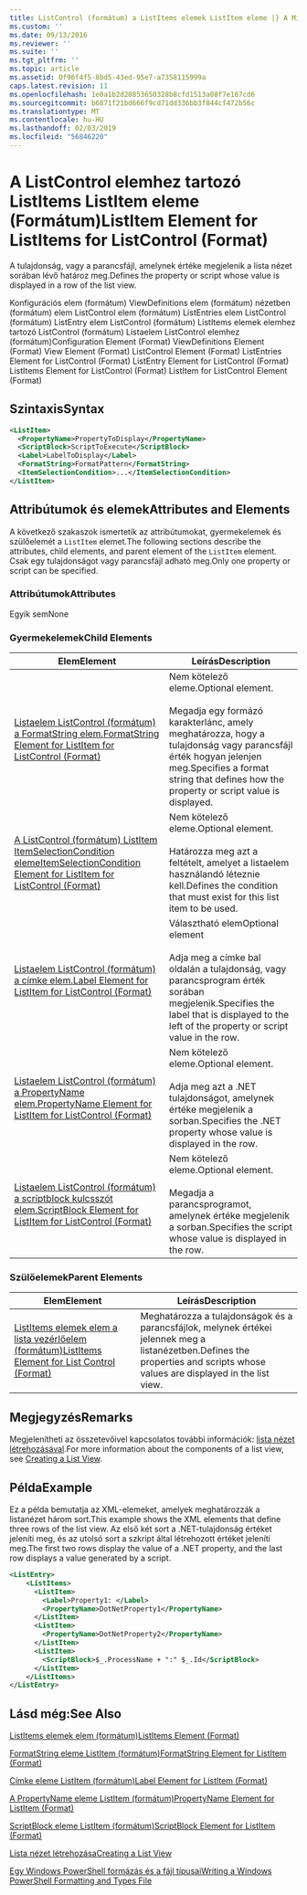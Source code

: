 ```yaml
---
title: ListControl (formátum) a ListItems elemek ListItem eleme |} A Microsoft Docs
ms.custom: ''
ms.date: 09/13/2016
ms.reviewer: ''
ms.suite: ''
ms.tgt_pltfrm: ''
ms.topic: article
ms.assetid: 0f96f4f5-8bd5-43ed-95e7-a7358115999a
caps.latest.revision: 11
ms.openlocfilehash: 1e0a1b2d20853650328b8cfd1513a08f7e167cd6
ms.sourcegitcommit: b6871f21bd666f9cd71dd336bb3f844cf472b56c
ms.translationtype: MT
ms.contentlocale: hu-HU
ms.lasthandoff: 02/03/2019
ms.locfileid: "56846220"
---
```

# <a name="listitem-element-for-listitems-for-listcontrol-format"></a><span data-ttu-id="5f0ab-102">A ListControl elemhez tartozó ListItems ListItem eleme (Formátum)</span><span class="sxs-lookup"><span data-stu-id="5f0ab-102">ListItem Element for ListItems for ListControl (Format)</span></span>

<span data-ttu-id="5f0ab-103">A tulajdonság, vagy a parancsfájl, amelynek értéke megjelenik a lista nézet sorában lévő határoz meg.</span><span class="sxs-lookup"><span data-stu-id="5f0ab-103">Defines the property or script whose value is displayed in a row of the list view.</span></span>

<span data-ttu-id="5f0ab-104">Konfigurációs elem (formátum) ViewDefinitions elem (formátum) nézetben (formátum) elem ListControl elem (formátum) ListEntries elem ListControl (formátum) ListEntry elem ListControl (formátum) ListItems elemek elemhez tartozó ListControl (formátum) Listaelem ListControl elemhez (formátum)</span><span class="sxs-lookup"><span data-stu-id="5f0ab-104">Configuration Element (Format) ViewDefinitions Element (Format) View Element (Format) ListControl Element (Format) ListEntries Element for ListControl (Format) ListEntry Element for ListControl (Format) ListItems Element for ListControl (Format) ListItem for ListControl Element (Format)</span></span>

## <a name="syntax"></a><span data-ttu-id="5f0ab-105">Szintaxis</span><span class="sxs-lookup"><span data-stu-id="5f0ab-105">Syntax</span></span>

```xml
<ListItem>
  <PropertyName>PropertyToDisplay</PropertyName>
  <ScriptBlock>ScriptToExecute</ScriptBlock>
  <Label>LabelToDisplay</Label>
  <FormatString>FormatPattern</FormatString>
  <ItemSelectionCondition>...</ItemSelectionCondition>
</ListItem>
```

## <a name="attributes-and-elements"></a><span data-ttu-id="5f0ab-106">Attribútumok és elemek</span><span class="sxs-lookup"><span data-stu-id="5f0ab-106">Attributes and Elements</span></span>

<span data-ttu-id="5f0ab-107">A következő szakaszok ismertetik az attribútumokat, gyermekelemek és szülőelemét a `ListItem` elemet.</span><span class="sxs-lookup"><span data-stu-id="5f0ab-107">The following sections describe the attributes, child elements, and parent element of the `ListItem` element.</span></span> <span data-ttu-id="5f0ab-108">Csak egy tulajdonságot vagy parancsfájl adható meg.</span><span class="sxs-lookup"><span data-stu-id="5f0ab-108">Only one property or script can be specified.</span></span>

### <a name="attributes"></a><span data-ttu-id="5f0ab-109">Attribútumok</span><span class="sxs-lookup"><span data-stu-id="5f0ab-109">Attributes</span></span>

<span data-ttu-id="5f0ab-110">Egyik sem</span><span class="sxs-lookup"><span data-stu-id="5f0ab-110">None</span></span>

### <a name="child-elements"></a><span data-ttu-id="5f0ab-111">Gyermekelemek</span><span class="sxs-lookup"><span data-stu-id="5f0ab-111">Child Elements</span></span>

|<span data-ttu-id="5f0ab-112">Elem</span><span class="sxs-lookup"><span data-stu-id="5f0ab-112">Element</span></span>|<span data-ttu-id="5f0ab-113">Leírás</span><span class="sxs-lookup"><span data-stu-id="5f0ab-113">Description</span></span>|
|-------------|-----------------|
|[<span data-ttu-id="5f0ab-114">Listaelem ListControl (formátum) a FormatString elem.</span><span class="sxs-lookup"><span data-stu-id="5f0ab-114">FormatString Element for ListItem for ListControl (Format)</span></span>](./formatstring-element-for-listitem-for-listcontrol-format.md)|<span data-ttu-id="5f0ab-115">Nem kötelező eleme.</span><span class="sxs-lookup"><span data-stu-id="5f0ab-115">Optional element.</span></span><br /><br /> <span data-ttu-id="5f0ab-116">Megadja egy formázó karakterlánc, amely meghatározza, hogy a tulajdonság vagy parancsfájl érték hogyan jelenjen meg.</span><span class="sxs-lookup"><span data-stu-id="5f0ab-116">Specifies a format string that defines how the property or script value is displayed.</span></span>|
|[<span data-ttu-id="5f0ab-117">A ListControl (formátum) ListItem ItemSelectionCondition eleme</span><span class="sxs-lookup"><span data-stu-id="5f0ab-117">ItemSelectionCondition Element for ListItem for ListControl (Format)</span></span>](./itemselectioncondition-element-for-listitem-for-listcontrol-format.md)|<span data-ttu-id="5f0ab-118">Nem kötelező eleme.</span><span class="sxs-lookup"><span data-stu-id="5f0ab-118">Optional element.</span></span><br /><br /> <span data-ttu-id="5f0ab-119">Határozza meg azt a feltételt, amelyet a listaelem használandó léteznie kell.</span><span class="sxs-lookup"><span data-stu-id="5f0ab-119">Defines the condition that must exist for this list item to be used.</span></span>|
|[<span data-ttu-id="5f0ab-120">Listaelem ListControl (formátum) a címke elem.</span><span class="sxs-lookup"><span data-stu-id="5f0ab-120">Label Element for ListItem for ListControl (Format)</span></span>](./label-element-for-listitem-for-listcontrol-format.md)|<span data-ttu-id="5f0ab-121">Választható elem</span><span class="sxs-lookup"><span data-stu-id="5f0ab-121">Optional element</span></span><br /><br /> <span data-ttu-id="5f0ab-122">Adja meg a címke bal oldalán a tulajdonság, vagy parancsprogram érték sorában megjelenik.</span><span class="sxs-lookup"><span data-stu-id="5f0ab-122">Specifies the label that is displayed to the left of the property or script value in the row.</span></span>|
|[<span data-ttu-id="5f0ab-123">Listaelem ListControl (formátum) a PropertyName elem.</span><span class="sxs-lookup"><span data-stu-id="5f0ab-123">PropertyName Element for ListItem for ListControl (Format)</span></span>](./propertyname-element-for-listitem-for-listcontrol-format.md)|<span data-ttu-id="5f0ab-124">Nem kötelező eleme.</span><span class="sxs-lookup"><span data-stu-id="5f0ab-124">Optional element.</span></span><br /><br /> <span data-ttu-id="5f0ab-125">Adja meg azt a .NET tulajdonságot, amelynek értéke megjelenik a sorban.</span><span class="sxs-lookup"><span data-stu-id="5f0ab-125">Specifies the .NET property whose value is displayed in the row.</span></span>|
|[<span data-ttu-id="5f0ab-126">Listaelem ListControl (formátum) a scriptblock kulcsszót elem.</span><span class="sxs-lookup"><span data-stu-id="5f0ab-126">ScriptBlock Element for ListItem for ListControl (Format)</span></span>](./scriptblock-element-for-listitem-for-listcontrol-format.md)|<span data-ttu-id="5f0ab-127">Nem kötelező eleme.</span><span class="sxs-lookup"><span data-stu-id="5f0ab-127">Optional element.</span></span><br /><br /> <span data-ttu-id="5f0ab-128">Megadja a parancsprogramot, amelynek értéke megjelenik a sorban.</span><span class="sxs-lookup"><span data-stu-id="5f0ab-128">Specifies the script whose value is displayed in the row.</span></span>|

### <a name="parent-elements"></a><span data-ttu-id="5f0ab-129">Szülőelemek</span><span class="sxs-lookup"><span data-stu-id="5f0ab-129">Parent Elements</span></span>

|<span data-ttu-id="5f0ab-130">Elem</span><span class="sxs-lookup"><span data-stu-id="5f0ab-130">Element</span></span>|<span data-ttu-id="5f0ab-131">Leírás</span><span class="sxs-lookup"><span data-stu-id="5f0ab-131">Description</span></span>|
|-------------|-----------------|
|[<span data-ttu-id="5f0ab-132">ListItems elemek elem a lista vezérlőelem (formátum)</span><span class="sxs-lookup"><span data-stu-id="5f0ab-132">ListItems Element for List Control (Format)</span></span>](./listitems-element-for-listentry-for-listcontrol-format.md)|<span data-ttu-id="5f0ab-133">Meghatározza a tulajdonságok és a parancsfájlok, melynek értékei jelennek meg a listanézetben.</span><span class="sxs-lookup"><span data-stu-id="5f0ab-133">Defines the properties and scripts whose values are displayed in the list view.</span></span>|

## <a name="remarks"></a><span data-ttu-id="5f0ab-134">Megjegyzés</span><span class="sxs-lookup"><span data-stu-id="5f0ab-134">Remarks</span></span>

<span data-ttu-id="5f0ab-135">Megjelenítheti az összetevőivel kapcsolatos további információk: [lista nézet létrehozásával](./creating-a-list-view.md).</span><span class="sxs-lookup"><span data-stu-id="5f0ab-135">For more information about the components of a list view, see [Creating a List View](./creating-a-list-view.md).</span></span>

## <a name="example"></a><span data-ttu-id="5f0ab-136">Példa</span><span class="sxs-lookup"><span data-stu-id="5f0ab-136">Example</span></span>

<span data-ttu-id="5f0ab-137">Ez a példa bemutatja az XML-elemeket, amelyek meghatározzák a listanézet három sort.</span><span class="sxs-lookup"><span data-stu-id="5f0ab-137">This example shows the XML elements that define three rows of the list view.</span></span> <span data-ttu-id="5f0ab-138">Az első két sort a .NET-tulajdonság értéket jeleníti meg, és az utolsó sort a szkript által létrehozott értéket jeleníti meg.</span><span class="sxs-lookup"><span data-stu-id="5f0ab-138">The first two rows display the value of a .NET property, and the last row displays a value generated by a script.</span></span>

```xml
<ListEntry>
    <ListItems>
      <ListItem>
        <Label>Property1: </Label>
        <PropertyName>DotNetProperty1</PropertyName>
      </ListItem>
      <ListItem>
        <PropertyName>DotNetProperty2</PropertyName>
      </ListItem>
      <ListItem>
        <ScriptBlock>$_.ProcessName + ":" $_.Id</ScriptBlock>
      </ListItem>
    </ListItems>
</ListEntry>

```

## <a name="see-also"></a><span data-ttu-id="5f0ab-139">Lásd még:</span><span class="sxs-lookup"><span data-stu-id="5f0ab-139">See Also</span></span>

[<span data-ttu-id="5f0ab-140">ListItems elemek elem (formátum)</span><span class="sxs-lookup"><span data-stu-id="5f0ab-140">ListItems Element (Format)</span></span>](./listitems-element-for-listentry-for-listcontrol-format.md)

[<span data-ttu-id="5f0ab-141">FormatString eleme ListItem (formátum)</span><span class="sxs-lookup"><span data-stu-id="5f0ab-141">FormatString Element for ListItem (Format)</span></span>](./formatstring-element-for-listitem-for-listcontrol-format.md)

[<span data-ttu-id="5f0ab-142">Címke eleme ListItem (formátum)</span><span class="sxs-lookup"><span data-stu-id="5f0ab-142">Label Element for ListItem (Format)</span></span>](./label-element-for-listitem-for-listcontrol-format.md)

[<span data-ttu-id="5f0ab-143">A PropertyName eleme ListItem (formátum)</span><span class="sxs-lookup"><span data-stu-id="5f0ab-143">PropertyName Element for ListItem (Format)</span></span>](./propertyname-element-for-listitem-for-listcontrol-format.md)

[<span data-ttu-id="5f0ab-144">ScriptBlock eleme ListItem (formátum)</span><span class="sxs-lookup"><span data-stu-id="5f0ab-144">ScriptBlock Element for ListItem (Format)</span></span>](./scriptblock-element-for-listitem-for-listcontrol-format.md)

[<span data-ttu-id="5f0ab-145">Lista nézet létrehozása</span><span class="sxs-lookup"><span data-stu-id="5f0ab-145">Creating a List View</span></span>](./creating-a-list-view.md)

[<span data-ttu-id="5f0ab-146">Egy Windows PowerShell formázás és a fájl típusai</span><span class="sxs-lookup"><span data-stu-id="5f0ab-146">Writing a Windows PowerShell Formatting and Types File</span></span>](./writing-a-powershell-formatting-file.md)
